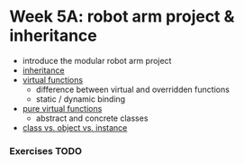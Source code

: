 # Week 5A: robot arm project & inheritance

- introduce the modular robot arm project
- [inheritance](https://www.geeksforgeeks.org/inheritance-in-c/)
- [virtual functions](https://www.geeksforgeeks.org/virtual-function-cpp/)
  - difference between virtual and overridden functions
  - static / dynamic binding 
- [pure virtual functions](https://www.geeksforgeeks.org/pure-virtual-functions-and-abstract-classes/)
  - abstract and concrete classes
- [class vs. object vs. instance](https://www.codementor.io/@stevedonovan/class-vs-object-vs-instance-14i2s2lu6r)

### Exercises **TODO**

